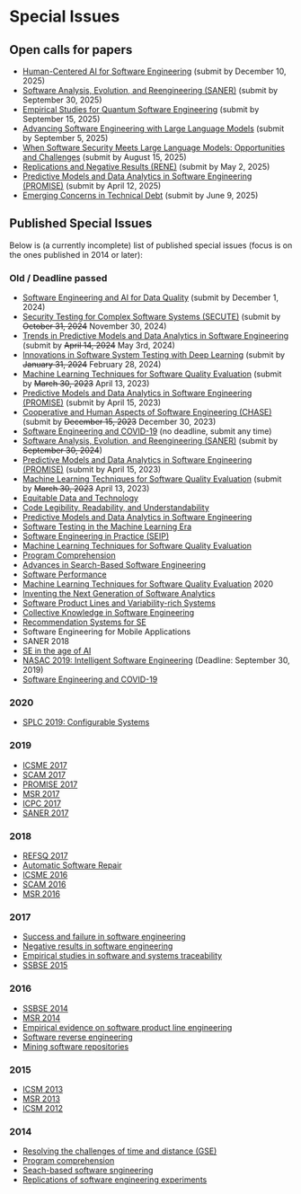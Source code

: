 # Special Issues

## Open calls for papers

- [Human-Centered AI for Software Engineering](2025_SI_HumanAISE.md) (submit by December 10, 2025)
- [Software Analysis, Evolution, and Reengineering (SANER)](2025_SI_SANER25.md) (submit by September 30, 2025)
- [Empirical Studies for Quantum Software Engineering](2025_SI_EQSE.md) (submit by September 15, 2025)
- [Advancing Software Engineering with Large Language Models](2025_SE_LLMs.md) (submit by September 5, 2025)
- [When Software Security Meets Large Language Models: Opportunities and Challenges](2025_SI_LLM4Security.md) (submit by August 15, 2025)
- [Replications and Negative Results (RENE)](2024_SI_RENE.md) (submit by May 2, 2025)
- [Predictive Models and Data Analytics in Software Engineering (PROMISE)](2024_SI_PROMISE.md) (submit by April 12, 2025)
- [Emerging Concerns in Technical Debt](2025_Emerging_Concerns.md) (submit by June 9, 2025)

## Published Special Issues

Below is (a currently incomplete) list of published special issues (focus is on the ones published in 2014 or later):

### Old / Deadline passed
- [Software Engineering and AI for Data Quality](2024_SI_SEA4DQ.md) (submit by December 1, 2024)
- [Security Testing for Complex Software Systems (SECUTE)](2024_SI_SECUTE.md) (submit by ~~October 31, 2024~~ November 30, 2024)
- [Trends in Predictive Models and Data Analytics in Software Engineering](2023_SI_PROMISE.md) (submit by  ~~April 14, 2024~~ May 3rd, 2024)
- [Innovations in Software System Testing with Deep Learning](2023_Innovations_in_Software_System_Testing_with_Deep_Learning.md) (submit by ~~January 31, 2024~~ February 28, 2024)
- [Machine Learning Techniques for Software Quality Evaluation](2022_SI_ML_in_SWQualEval.md) (submit by ~~March 30, 2023~~ April 13, 2023)
- [Predictive Models and Data Analytics in Software Engineering (PROMISE)](2022_SI_PROMISE.md) (submit by April 15, 2023)
- [Cooperative and Human Aspects of Software Engineering (CHASE)](2023_SI_CHASE.md) (submit by ~~December 15, 2023~~ December 30, 2023)
- [Software Engineering and COVID-19](2020_SE_and_COVID-19.md) (no deadline, submit any time)
- [Software Analysis, Evolution, and Reengineering (SANER)](2024_SI_SANER24.md) (submit by ~~September 30, 2024~~)
- [Predictive Models and Data Analytics in Software Engineering (PROMISE)](2022_SI_PROMISE.md) (submit by April 15, 2023)
- [Machine Learning Techniques for Software Quality Evaluation](2022_SI_ML_in_SWQualEval.md) (submit by ~~March 30, 2023~~ April 13, 2023)
- [Equitable Data and Technology](2022_Equitable_Data_and_Technology.md)
- [Code Legibility, Readability, and Understandability](2022_Code_Legibility_Readability_and_Understandability.md)
- [Predictive Models and Data Analytics in Software Engineering](2021_Predictive_Models_and_Data_Analytics_in_Software_Engineering.md)
- [Software Testing in the Machine Learning Era](2021_Software_Testing_in_the_Machine_Learning_Era.md)
- [Software Engineering in Practice (SEIP)](2020_SI_SE_in_Practice.md)
- [Machine Learning Techniques for Software Quality Evaluation](2021_SI_ML_in_SWQualEval.md)
- [Program Comprehension](2021_Program_Comprehension.md)
- [Advances in Search-Based Software Engineering](2021_Advances_in_SBSE.md)
- [Software Performance](2021_Software_Performance.md)
- [Machine Learning Techniques for Software Quality Evaluation](2020_SI_ML_in_SWQualEval.md) 2020
- [Inventing the Next Generation of Software Analytics](2021_Inventing_the_Next_Generation_of_Software_Analytics.md)
- [Software Product Lines and Variability-rich Systems](2021_Software_Product_Lines_and_Variability-rich_Systems.md)
- [Collective Knowledge in Software Engineering](2020_Collective_Knowledge_in_Software_Engineering.md)
- [Recommendation Systems for SE](2020_SI_on_Recommendation_Systems_for_SE.md)
- Software Engineering for Mobile Applications
- SANER 2018
- [SE in the age of AI](2019_SE_in_the_age_of_AI.md)
- [NASAC 2019: Intelligent Software Engineering](http://nasac2019.zju.edu.cn/intelligent.html) (Deadline: September 30, 2019)
- [Software Engineering and COVID-19](2020_SE_and_COVID-19.md)

### 2020
- [SPLC 2019: Configurable Systems](https://link.springer.com/journal/10664/topicalCollection/AC_3ba22f0f9abaf89baba241230058512d)

### 2019
- [ICSME 2017](https://link.springer.com/article/10.1007/s10664-019-09740-7)
- [SCAM 2017](https://link.springer.com/article/10.1007/s10664-019-09745-2)
- [PROMISE 2017](https://link.springer.com/article/10.1007/s10664-019-09746-1)
- [MSR 2017](https://link.springer.com/article/10.1007/s10664-019-09724-7)
- [ICPC 2017](https://link.springer.com/article/10.1007/s10664-018-9662-1)
- [SANER 2017](https://link.springer.com/article/10.1007/s10664-018-9678-6)

### 2018
- [REFSQ 2017](https://link.springer.com/article/10.1007/s10664-018-9624-7)
- [Automatic Software Repair](https://link.springer.com/article/10.1007/s10664-018-9632-7)
- [ICSME 2016](https://link.springer.com/article/10.1007/s10664-018-9631-8)
- [SCAM 2016](https://link.springer.com/article/10.1007/s10664-018-9610-0)
- [MSR 2016](https://link.springer.com/article/10.1007/s10664-018-9612-y)

### 2017
- [Success and failure in software engineering](https://link.springer.com/article/10.1007/s10664-017-9505-5)
- [Negative results in software engineering](https://link.springer.com/article/10.1007/s10664-017-9498-0)
- [Empirical studies in software and systems traceability](https://link.springer.com/article/10.1007/s10664-017-9509-1)
- [SSBSE 2015](https://link.springer.com/article/10.1007/s10664-017-9504-6)

### 2016
- [SSBSE 2014](https://link.springer.com/article/10.1007/s10664-016-9474-0)
- [MSR 2014](https://link.springer.com/article/10.1007/s10664-016-9450-8)
- [Empirical evidence on software product line engineering](https://link.springer.com/article/10.1007/s10664-016-9439-3)
- [Software reverse engineering](https://link.springer.com/article/10.1007/s10664-016-9433-9)
- [Mining software repositories](https://link.springer.com/article/10.1007/s10664-016-9428-6)

### 2015
- [ICSM 2013](https://link.springer.com/article/10.1007/s10664-015-9398-0)
- [MSR 2013](https://link.springer.com/article/10.1007/s10664-015-9383-7)
- [ICSM 2012](https://link.springer.com/article/10.1007/s10664-015-9382-8)

### 2014
- [Resolving the challenges of time and distance (GSE)](https://link.springer.com/article/10.1007/s10664-014-9309-9)
- [Program comprehension](https://link.springer.com/article/10.1007/s10664-014-9329-5)
- [Seach-based software sngineering](https://link.springer.com/article/10.1007/s10664-014-9310-3)
- [Replications of software engineering experiments](https://link.springer.com/article/10.1007/s10664-013-9290-8)